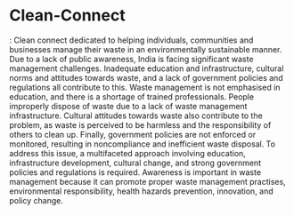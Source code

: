 # Clean-Connect

: Clean connect dedicated to helping individuals, communities and businesses manage their waste in an environmentally sustainable manner. 
Due to a lack of public awareness, India is facing significant waste management challenges. Inadequate education and infrastructure, cultural norms and attitudes towards waste, and a lack of government policies and regulations all contribute to this. Waste management is not emphasised in education, and there is a shortage of trained professionals. People improperly dispose of waste due to a lack of waste management infrastructure. Cultural attitudes towards waste also contribute to the problem, as waste is perceived to be harmless and the responsibility of others to clean up. Finally, government policies are not enforced or monitored, resulting in noncompliance and inefficient waste disposal. To address this issue, a multifaceted approach involving education, infrastructure development, cultural change, and strong government policies and regulations is required.
Awareness is important in waste management because it can promote proper waste management practises, environmental responsibility, health hazards prevention, innovation, and policy change.
